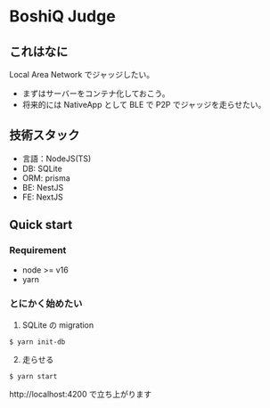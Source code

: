 # BoshiQ Judge

## これはなに

Local Area Network でジャッジしたい。

- まずはサーバーをコンテナ化しておこう。
- 将来的には NativeApp として BLE で P2P でジャッジを走らせたい。

## 技術スタック

- 言語：NodeJS(TS)
- DB: SQLite
- ORM: prisma
- BE: NestJS
- FE: NextJS

## Quick start

### Requirement

- node >= v16
- yarn

### とにかく始めたい

1. SQLite の migration

```
$ yarn init-db
```

2. 走らせる

```
$ yarn start
```

http://localhost:4200 で立ち上がります
